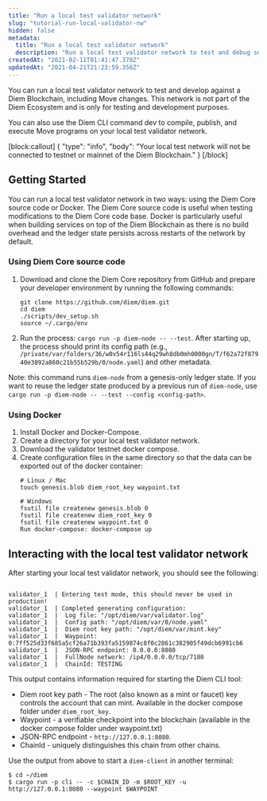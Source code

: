 ```yaml
---
title: "Run a local test validator network"
slug: "tutorial-run-local-validator-nw"
hidden: false
metadata: 
  title: "Run a local test validator network"
  description: "Run a local test validator network to test and debug services you are building for the Diem Blockchain and to build and test Move module code changes."
createdAt: "2021-02-11T01:41:47.378Z"
updatedAt: "2021-04-21T21:23:59.356Z"
---
```

You can run a local test validator network to test and develop against a Diem Blockchain, including Move changes. This network is not part of the Diem Ecosystem and is only for testing and development purposes.

You can also use the Diem CLI command dev to compile, publish, and execute Move programs on your local test validator network.


[block:callout]
{
  "type": "info",
  "body": "Your local test network will not be connected to testnet or mainnet of the Diem Blockchain."
}
[/block]
## Getting Started


You can run a local test validator network in two ways: using the Diem Core source code or Docker. The Diem Core source code is useful when testing modifications to the Diem Core code base. Docker is particularly useful when building services on top of the Diem Blockchain as there is no build overhead and the ledger state persists across restarts of the network by default.


### Using Diem Core source code

1. Download and clone the Diem Core repository from GitHub and prepare your developer environment by running the following commands:

    ```
    git clone https://github.com/diem/diem.git
    cd diem
    ./scripts/dev_setup.sh
    source ~/.cargo/env
    ```
2. Run the process: `cargo run -p diem-node -- --test`. After starting up, the process should print its config path (e.g., `/private/var/folders/36/w0v54r116ls44q29wh8db0mh0000gn/T/f62a72f87940e3892a860c21b55b529b/0/node.yaml`) and other metadata.

Note: this command runs `diem-node` from a genesis-only ledger state. If you want to reuse the ledger state produced by a previous run of `diem-node`, use `cargo run -p diem-node -- --test --config <config-path>`.


### Using Docker

1. Install Docker and Docker-Compose.
2. Create a directory for your local test validator network.
3. Download the validator testnet docker compose.
4. Create configuration files in the same directory so that the data can be exported out of the docker container:
    ```
    # Linux / Mac
    touch genesis.blob diem_root_key waypoint.txt

    # Windows
    fsutil file createnew genesis.blob 0
    fsutil file createnew diem_root_key 0
    fsutil file createnew waypoint.txt 0
    Run docker-compose: docker-compose up
    ```

## Interacting with the local test validator network
After starting your local test validator network, you should see the following:

```

validator_1  | Entering test mode, this should never be used in production!
validator_1  | Completed generating configuration:
validator_1  | 	Log file: "/opt/diem/var/validator.log"
validator_1  | 	Config path: "/opt/diem/var/0/node.yaml"
validator_1  | 	Diem root key path: "/opt/diem/var/mint.key"
validator_1  | 	Waypoint: 0:7ff525d33f685a5cf26a71b393fa5159874c8f0c2861c382905f49dcb6991cb6
validator_1  | 	JSON-RPC endpoint: 0.0.0.0:8080
validator_1  | 	FullNode network: /ip4/0.0.0.0/tcp/7180
validator_1  | 	ChainId: TESTING

```
This output contains information required for starting the Diem CLI tool:
* Diem root key path - The root (also known as a mint or faucet) key controls the account that can mint. Available in the docker compose folder under `diem_root_key`.
* Waypoint - a verifiable checkpoint into the blockchain (available in the docker compose folder under waypoint.txt)
* JSON-RPC endpoint - `http://127.0.0.1:8080`.
* ChainId - uniquely distinguishes this chain from other chains.


Use the output from above to start a `diem-client` in another terminal:

```
$ cd ~/diem
$ cargo run -p cli -- -c $CHAIN_ID -m $ROOT_KEY -u http://127.0.0.1:8080 --waypoint $WAYPOINT
```